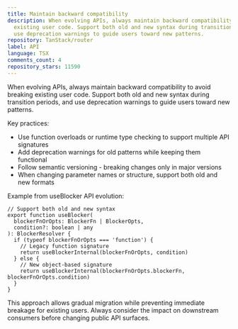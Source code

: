 ```yaml
---
title: Maintain backward compatibility
description: When evolving APIs, always maintain backward compatibility to avoid breaking
  existing user code. Support both old and new syntax during transition periods, and
  use deprecation warnings to guide users toward new patterns.
repository: TanStack/router
label: API
language: TSX
comments_count: 4
repository_stars: 11590
---
```


When evolving APIs, always maintain backward compatibility to avoid breaking existing user code. Support both old and new syntax during transition periods, and use deprecation warnings to guide users toward new patterns.

Key practices:
- Use function overloads or runtime type checking to support multiple API signatures
- Add deprecation warnings for old patterns while keeping them functional
- Follow semantic versioning - breaking changes only in major versions
- When changing parameter names or structure, support both old and new formats

Example from useBlocker API evolution:
```tsx
// Support both old and new syntax
export function useBlocker(
  blockerFnOrOpts: BlockerFn | BlockerOpts,
  condition?: boolean | any
): BlockerResolver {
  if (typeof blockerFnOrOpts === 'function') {
    // Legacy function signature
    return useBlockerInternal(blockerFnOrOpts, condition)
  } else {
    // New object-based signature
    return useBlockerInternal(blockerFnOrOpts.blockerFn, blockerFnOrOpts.condition)
  }
}
```

This approach allows gradual migration while preventing immediate breakage for existing users. Always consider the impact on downstream consumers before changing public API surfaces.